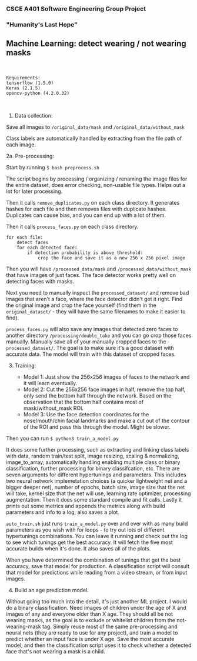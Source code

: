 ### CSCE A401 Software Engineering Group Project

### "Humanity's Last Hope"

## Machine Learning: detect wearing / not wearing masks

<br> 

```
Requirements:
tensorflow (1.5.0)
Keras (2.1.5)
opencv-python (4.2.0.32)
```

<br>

1. Data collection:

Save all images to `/original_data/mask` and `/original_data/without_mask`

Class labels are automatically handled by extracting from the file path of each image.

2a. Pre-processing:

Start by running `$ bash preprocess.sh`

The script begins by processing / organizing / renaming the image files for the entire dataset, does error checking, non-usable file types. Helps out a lot for later processing.

Then it calls `remove_duplicates.py` on each class directory. It generates hashes for each file and then removes files with duplicate hashes. Duplicates can cause bias, and you can end up with a lot of them.

Then it calls `process_faces.py` on each class directory.

    for each file:
        detect faces
        for each detected face:
            if detection probability is above threshold:
                crop the face and save it as a new 256 x 256 pixel image

Then you will have `/processed_data/mask` and `/processed_data/without_mask` that have images of just faces. The face detector works pretty well on detecting faces with masks.

Next you need to manually inspect the `processed_dataset/` and remove bad images that aren't a face, where the face detector didn't get it right. Find the original image and crop the face yourself (find them in the `original_dataset/` - they will have the same filenames to make it easier to find). 

`process_faces.py` will also save any images that detected zero faces to another directory `/processing/double_take` and you can go crop those faces manually. Manually save all of your manually cropped faces to the `processed_dataset/`. The goal is to make sure it's a good dataset with accurate data. The model will train with this dataset of cropped faces.

3. Training:

    - Model 1: Just show the 256x256 images of faces to the network and it will learn eventually.
    - Model 2: Cut the 256x256  face images in half, remove the top half, only send the bottom half through the network. Based on the observation that the bottom half contains most of mask/without_mask ROI. 
    - Model 3: Use the face detection coordinates for the nose/mouth/chin facial landmarks and make a cut out of the contour of the ROI and pass this through the model. Might be slower.

Then you can run `$ python3 train_a_model.py` 

It does some further processing, such as extracting and linking class labels with data, random train/test split, image resizing, scaling & normalizing, image_to_array, automatically handling enabling multiple class or binary classification, further processing for binary classifcation, etc. There are seven arguments for different hypertunings and parameters. This includes two neural network implemetation choices (a quicker lightweight net and a bigger deeper net), number of epochs, batch size, image size that the net will take, kernel size that the net will use, learning rate optimizer, processing augmentation. Then it does some standard compile and fit calls. Lastly it prints out some metrics and appends the metrics along with build parameters and info to a log, also saves a plot.

`auto_train.sh` just runs `train_a_model.py` over and over with as many build parameters as you wish with for loops - to try out lots of different hypertunings combinations. You can leave it running and check out the log to see which tunings get the best accuracy. It will fetch the five most accurate builds when it's done. It also saves all of the plots.

When you have determined the combination of tunings that get the best accuracy, save that model for production. A classification script will consult that model for predictions while reading from a video stream, or from input images.


4. Build an age prediction model. 

Without going too much into the detail, it's just another ML project. I would do a binary classification. Need images of children under the age of X and images of any and everyone older than X age. They should all be not wearing masks, as the goal is to exclude or whitelist children from the not-wearing-mask tag. Simply reuse most of the same pre-processing and neural nets (they are ready to use for any project), and train a model to predict whether an input face is under X age. Save the most accurate model, and then the classification script uses it to check whether a detected face that's not wearing a mask is a child.




<br> <br>



